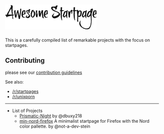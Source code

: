 # ![logo](./logo.png)

This is a carefully compiled list of remarkable projects with the focus on startpages.

## Contributing

please see our [contribution guidelines](https://github.com/jnmcfly/awsome-startpage/blob/master/CONTRIBUTING.md)

See also:

* [/r/startpages](https://www.reddit.com/r/startpages/)
* [/r/unixporn](https://www.reddit.com/r/unixporn/)

 ---

* List of Projects
  * [Prismatic-Night](https://github.com/dbuxy218/Prismatic-Night)  by @dbuxy218
  * [min-nord-firefox](https://github.com/not-a-dev-stein/min-nord-firefox) A minimalist startpage for Firefox with the Nord color pallette. by @not-a-dev-stein
